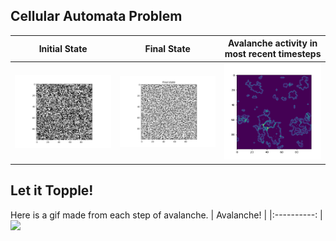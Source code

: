 ## Cellular Automata Problem

|        Initial State   | Final State |  Avalanche activity in most recent timesteps  |
|:----------:|:-------------:|:-------------: |
|![](/cellular_automata/figs/frame0000.png)|![](/cellular_automata/figs/frame0498.png)| ![](/cellular_automata/figs/Figure_3.png)

## Let it Topple!
Here is a gif made from each step of avalanche.
|        Avalanche! |
|:----------: |
![](/cphy_problems/cellular_automata/figs/avalanche_gif.gif)